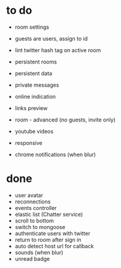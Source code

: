 to do
=====

* room settings

* guests are users, assign to id
* lint twitter hash tag on active room
* persistent rooms
* persistent data

* private messages

* online indication
* links preview
* room - advanced (no guests, invite only)
* youtube videos
* responsive
* chrome notifications (when blur)

done
=====

* user avatar
* reconnections
* events controller
* elastic list (Chatter service)
* scroll to bottom
* switch to mongoose
* authenticate users with twitter
* return to room after sign in
* auto detect host url for callback
* sounds (when blur)
* unread badge